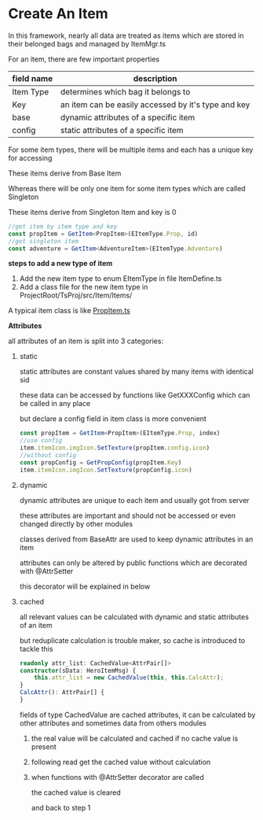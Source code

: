 # Create An Item

In this framework, nearly all data are treated as items which are stored in their belonged bags and managed by ItemMgr.ts

For an item, there are few important properties

| field name | description                                         |
| ---------- | --------------------------------------------------- |
| Item Type  | determines which bag it belongs to                  |
| Key        | an item can be easily accessed by it's type and key |
| base       | dynamic attributes of a specific item               |
| config     | static attributes of a specific item                |

For some item types, there will be multiple items and each has a unique key for accessing

These items derive from Base Item

Whereas there will be only one item for some item types which are called Singleton

These items derive from Singleton Item and key is 0

```typescript
//get item by item type and key
const propItem = GetItem<PropItem>(EItemType.Prop, id)
//get singleton item
const adventure = GetItem<AdventureItem>(EItemType.Adventure)
```

**steps to add a new type of item**

1. Add the new item type to enum EItemType in file ItemDefine.ts
2. Add a class file for the new item type in ProjectRoot/TsProj/src/Item/Items/

A typical item class is like [PropItem.ts](../TsProj/src/Item/Items/PropItem.ts)

**Attributes**

all attributes of an item is split into 3 categories:

1. static

   static attributes are constant values shared by many items with identical sid

   these data can be accessed by functions like GetXXXConfig which can be called in any place

   but declare a config field in item class is more convenient

   ```typescript
   const propItem = GetItem<PropItem>(EItemType.Prop, index)
   //use config
   item.itemIcon.imgIcon.SetTexture(propItem.config.icon)
   //without config
   const propConfig = GetPropConfig(propItem.Key)
   item.itemIcon.imgIcon.SetTexture(propConfig.icon)
   ```

   

2. dynamic

   dynamic attributes are unique to each item and usually got from server

   these attributes are important and should not be accessed or even changed directly by other modules
   
   classes derived from BaseAttr are used to keep dynamic attributes in an item
   
   attributes can only be altered by  public functions which are decorated with @AttrSetter
   
   this decorator will be explained in below
   
3. cached

   all relevant values can be calculated with dynamic and static attributes of an item

   but reduplicate calculation is trouble maker, so cache is introduced to tackle this

   ```typescript
   readonly attr_list: CachedValue<AttrPair[]>
   constructor(sData: HeroItemMsg) {
       this.attr_list = new CachedValue(this, this.CalcAttr);
   }
   CalcAttr(): AttrPair[] {
   }
   ```

   fields of type CachedValue<T> are cached attributes, it can be calculated by other attributes and sometimes data from others modules

   1. the real value will be calculated and cached if no cache value is present

   2. following read get the cached value without calculation

   3. when functions with @AttrSetter decorator are called

      the cached value is cleared
   
      and back to step 1
